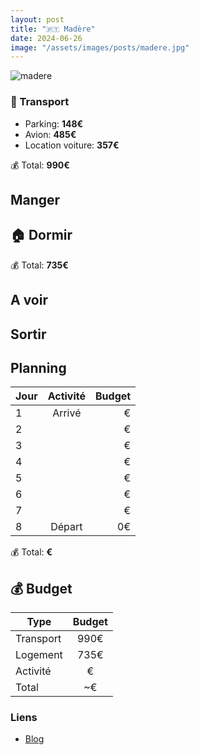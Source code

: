 ```yaml
---
layout: post
title: "🇵🇹 Madère"
date: 2024-06-26
image: "/assets/images/posts/madere.jpg"
---
```


![madere](/assets/images/posts/madere.jpg)

### 🚙 Transport

- Parking: **148€**
- Avion: **485€**
- Location voiture: **357€**

💰 Total: **990€**

## Manger

## 🏠 Dormir

💰 Total: **735€**

## A voir

## Sortir

## Planning

| Jour   |      Activité      |  Budget |
|----------|:-------------:|------:|
| 1 | Arrivé | € |
| 2 |  | € |
| 3 |  | € |
| 4 |  | € |
| 5 |  | € |
| 6 |  | € |
| 7 |  | € |
| 8 | Départ | 0€ |

💰 Total: **€**

## 💰 Budget

| Type   |      Budget      |
|----------|:-------------:|
| Transport | 990€ |
| Logement | 735€ |
| Activité | € |
| Total |  ~€  |

### Liens

- [Blog](https://www.mifuguemiraison.com/fr/ile-madere-conseils-voyage)
